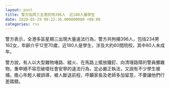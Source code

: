 ```yaml
---
layout: post
title: 警方指周三全港共拘396人　近180人屬學生
date: 2020-05-29 00:22:36.000000000 +08:00
categories: rss
---
```


警方表示，全港多區星期三出現大量違法行為，警方共拘捕396人，包括234男162女，年齡介乎12至70歲，近180人是學生，涉及大約60間院校，其中80人未成年。

警方說，有人以大型雜物堵路、縱火、在馬路上擺放鐵釘、向清理路障的警員擲雜物，重申絕不容忍破壞社會安寧的違法行為，定必嚴正執法，又說有不少學生被捕，擔心年輕人被誤導，被人斷送前程，呼籲家長及老師多加留意，不要讓他們行差踏錯。
